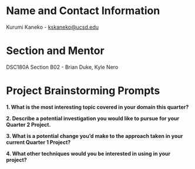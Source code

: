# Name and Contact Information
Kurumi Kaneko - kskaneko@ucsd.edu

# Section and Mentor
DSC180A Section B02 - Brian Duke, Kyle Nero 


# Project Brainstorming Prompts
**1. What is the most interesting topic covered in your domain this quarter?**


**2. Describe a potential investigation you would like to pursue for your Quarter 2 Project.**


**3. What is a potential change you’d make to the approach taken in your current Quarter 1 Project?**


**4. What other techniques would you be interested in using in your project?**
